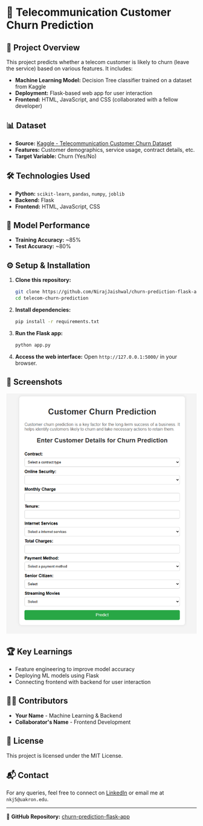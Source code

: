 # 📡 Telecommunication Customer Churn Prediction

## 🚀 Project Overview
This project predicts whether a telecom customer is likely to churn (leave the service) based on various features. It includes:
- **Machine Learning Model:** Decision Tree classifier trained on a dataset from Kaggle
- **Deployment:** Flask-based web app for user interaction
- **Frontend:** HTML, JavaScript, and CSS (collaborated with a fellow developer)

## 📊 Dataset
- **Source:** [Kaggle - Telecommunication Customer Churn Dataset](https://www.kaggle.com/datasets/blastchar/telco-customer-churn)
- **Features:** Customer demographics, service usage, contract details, etc.
- **Target Variable:** Churn (Yes/No)

## 🛠 Technologies Used
- **Python:** `scikit-learn`, `pandas`, `numpy`, `joblib`
- **Backend:** Flask
- **Frontend:** HTML, JavaScript, CSS

## 🎯 Model Performance
- **Training Accuracy:** ~85%
- **Test Accuracy:** ~80%

## ⚙ Setup & Installation
1. **Clone this repository:**
   ```bash
   git clone https://github.com/NirajJaishwal/churn-prediction-flask-app.git
   cd telecom-churn-prediction
   ```
2. **Install dependencies:**
   ```bash
   pip install -r requirements.txt
   ```
3. **Run the Flask app:**
   ```bash
   python app.py
   ```
4. **Access the web interface:** Open `http://127.0.0.1:5000/` in your browser.

## 📸 Screenshots
![Web UI](thumbnail/UI.png)

## 🏆 Key Learnings
- Feature engineering to improve model accuracy
- Deploying ML models using Flask
- Connecting frontend with backend for user interaction

## 👨‍💻 Contributors
- **Your Name** - Machine Learning & Backend
- **Collaborator's Name** - Frontend Development

## 📝 License
This project is licensed under the MIT License.

## 📬 Contact
For any queries, feel free to connect on [LinkedIn](https://www.linkedin.com/in/niraj-kumar-jaishwal/) or email me at `nkj5@uakron.edu`.

---

🔗 **GitHub Repository:** [churn-prediction-flask-app](https://github.com/NirajJaishwal/churn-prediction-flask-app#)
